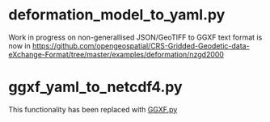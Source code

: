 deformation_model_to_yaml.py
============================

Work in progress on non-generallised JSON/GeoTIFF to GGXF text format is now in https://github.com/opengeospatial/CRS-Gridded-Geodetic-data-eXchange-Format/tree/master/examples/deformation/nzgd2000

ggxf_yaml_to_netcdf4.py
=======================

This functionality has been replaced with [GGXF.py](https://github.com/opengeospatial/CRS-Gridded-Geodetic-data-eXchange-Format/blob/master/scripts/GGXF.py)
